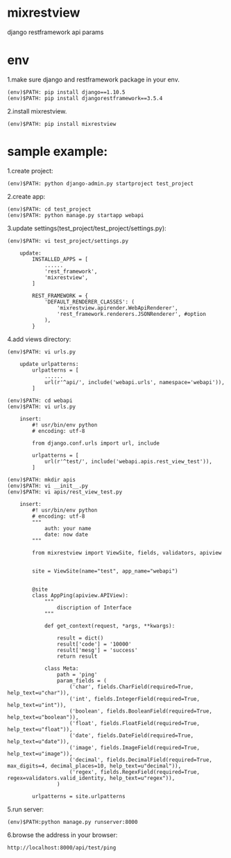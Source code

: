 # mixrestview

django restframework api params



# env
1.make sure django and restframework package in your env.


    (env)$PATH: pip install django==1.10.5
    (env)$PATH: pip install djangorestframework==3.5.4



2.install mixrestview.


    (env)$PATH: pip install mixrestview





# sample example:


1.create project:


    (env)$PATH: python django-admin.py startproject test_project



2.create app:


    (env)$PATH: cd test_project
    (env)$PATH: python manage.py startapp webapi



3.update settings(test_project/test_project/settings.py):


    (env)$PATH: vi test_project/settings.py

        update:
            INSTALLED_APPS = [
                ......
                'rest_framework',
                'mixrestview',
            ]

            REST_FRAMEWORK = {
                'DEFAULT_RENDERER_CLASSES': (
                    'mixrestview.apirender.WebApiRenderer',
                    'rest_framework.renderers.JSONRenderer', #option
                ),
            }



4.add views directory:


    (env)$PATH: vi urls.py

        update urlpatterns:
            urlpatterns = [
                ......
                url(r'^api/', include('webapi.urls', namespace='webapi')),
            ]

    (env)$PATH: cd webapi
    (env)$PATH: vi urls.py

        insert:
            #! usr/bin/env python
            # encoding: utf-8

            from django.conf.urls import url, include

            urlpatterns = [
                url(r'^test/', include('webapi.apis.rest_view_test')),
            ]

    (env)$PATH: mkdir apis
    (env)$PATH: vi __init__.py
    (env)$PATH: vi apis/rest_view_test.py

        insert:
            #! usr/bin/env python
            # encoding: utf-8
            """
                auth: your name
                date: now date
            """

            from mixrestview import ViewSite, fields, validators, apiview


            site = ViewSite(name="test", app_name="webapi")


            @site
            class AppPing(apiview.APIView):
                """
                    discription of Interface
                """

                def get_context(request, *args, **kwargs):

                    result = dict()
                    result['code'] = '10000'
                    result['mesg'] = 'success'
                    return result

                class Meta:
                    path = 'ping'
                    param_fields = (
                        ('char', fields.CharField(required=True, help_text=u"char")),
                        ('int', fields.IntegerField(required=True, help_text=u"int")),
                        ('boolean', fields.BooleanField(required=True, help_text=u"boolean")),
                        ('float', fields.FloatField(required=True, help_text=u"float")),
                        ('date', fields.DateField(required=True, help_text=u"date")),
                        ('image', fields.ImageField(required=True, help_text=u"image")),
                        ('decimal', fields.DecimalField(required=True, max_digits=4, decimal_places=10, help_text=u"decimal")),
                        ('regex', fields.RegexField(required=True, regex=validators.valid_identity, help_text=u"regex")),
                    )

            urlpatterns = site.urlpatterns



5.run server:


    (env)$PATH:python manage.py runserver:8000



6.browse the address in your browser:


    http://localhost:8000/api/test/ping

